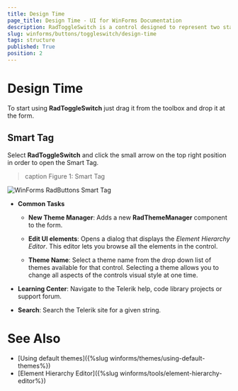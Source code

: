 ```yaml
---
title: Design Time
page_title: Design Time - UI for WinForms Documentation
description: RadToggleSwitch is a control designed to represent two states- e.g. true/false, On/Off, etc.
slug: winforms/buttons/toggleswitch/design-time
tags: structure
published: True
position: 2 
---
```


# Design Time

To start using __RadToggleSwitch__ just drag it from the toolbox and drop it at the form.

## Smart Tag

Select __RadToggleSwitch__ and click the small arrow on the top right position in order to open the Smart Tag.

>caption Figure 1: Smart Tag

![WinForms RadButtons Smart Tag](images/buttons-toggleswitch-design-time001.png)

* __Common Tasks__

	* __New Theme Manager__: Adds a new __RadThemeManager__ component to the form.

	* __Edit UI elements__: Opens a dialog that displays the *Element Hierarchy Editor*. This editor lets you browse all the elements in the control.

	* __Theme Name__: Select a theme name from the drop down list of themes available for that control. Selecting a theme allows you to change all aspects of the controls visual style at one time.

* __Learning Center__: Navigate to the Telerik help, code library projects or support forum.

* __Search__: Search the Telerik site for a given string.

# See Also
* [Using default themes]({%slug winforms/themes/using-default-themes%})
* [Element Hierarchy Editor]({%slug winforms/tools/element-hierarchy-editor%})



